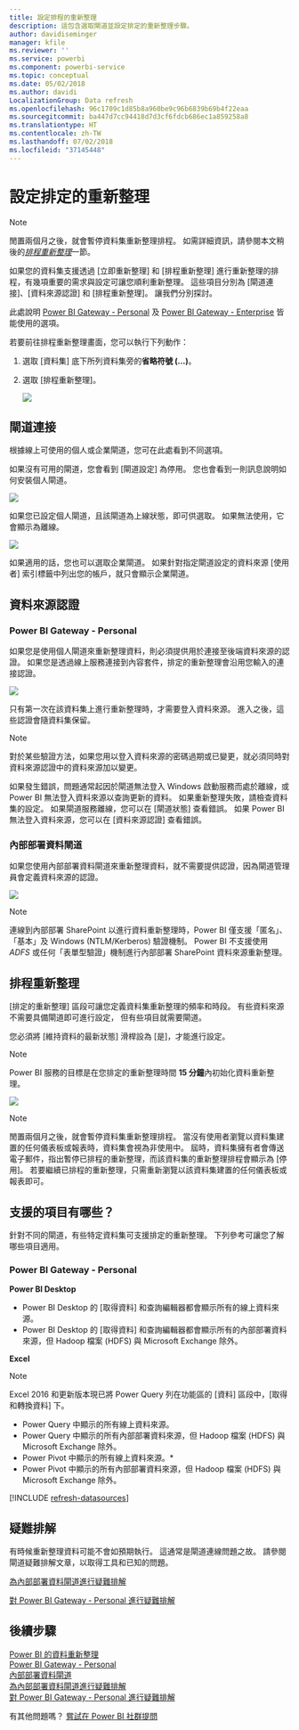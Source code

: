 ```yaml
---
title: 設定排程的重新整理
description: 這包含選取閘道並設定排定的重新整理步驟。
author: davidiseminger
manager: kfile
ms.reviewer: ''
ms.service: powerbi
ms.component: powerbi-service
ms.topic: conceptual
ms.date: 05/02/2018
ms.author: davidi
LocalizationGroup: Data refresh
ms.openlocfilehash: 96c1709c1d85b8a960be9c96b6839b69b4f22eaa
ms.sourcegitcommit: ba447d7cc94418d7d3cf6fdcb686ec1a859258a8
ms.translationtype: HT
ms.contentlocale: zh-TW
ms.lasthandoff: 07/02/2018
ms.locfileid: "37145448"
---
```

# <a name="configuring-scheduled-refresh"></a>設定排定的重新整理

>[!NOTE]
>閒置兩個月之後，就會暫停資料集重新整理排程。 如需詳細資訊，請參閱本文稍後的[*排程重新整理*](#schedule-refresh)一節。
> 
> 

如果您的資料集支援透過 [立即重新整理] 和 [排程重新整理] 進行重新整理的排程，有幾項重要的需求與設定可讓您順利重新整理。 這些項目分別為 [閘道連接]、[資料來源認證] 和 [排程重新整理]。 讓我們分別探討。

此處說明 [Power BI Gateway - Personal](service-gateway-personal-mode.md) 及 [Power BI Gateway - Enterprise](service-gateway-onprem.md) 皆能使用的選項。

若要前往排程重新整理畫面，您可以執行下列動作：

1. 選取 [資料集] 底下所列資料集旁的**省略符號 (...)**。
2. 選取 [排程重新整理]。
   
    ![](media/refresh-scheduled-refresh/dataset-menu.png)

## <a name="gateway-connection"></a>閘道連接
根據線上可使用的個人或企業閘道，您可在此處看到不同選項。

如果沒有可用的閘道，您會看到 [閘道設定] 為停用。 您也會看到一則訊息說明如何安裝個人閘道。

![](media/refresh-scheduled-refresh/gateway-not-configured.png)

如果您已設定個人閘道，且該閘道為上線狀態，即可供選取。 如果無法使用，它會顯示為離線。

![](media/refresh-scheduled-refresh/gateway-connection.png)

如果適用的話，您也可以選取企業閘道。 如果針對指定閘道設定的資料來源 [使用者] 索引標籤中列出您的帳戶，就只會顯示企業閘道。

## <a name="data-source-credentials"></a>資料來源認證
### <a name="power-bi-gateway---personal"></a>Power BI Gateway - Personal
如果您是使用個人閘道來重新整理資料，則必須提供用於連接至後端資料來源的認證。 如果您是透過線上服務連接到內容套件，排定的重新整理會沿用您輸入的連接認證。

![](media/refresh-scheduled-refresh/data-source-credentials-pgw.png)

只有第一次在該資料集上進行重新整理時，才需要登入資料來源。 進入之後，這些認證會隨資料集保留。

> [!NOTE]
> 對於某些驗證方法，如果您用以登入資料來源的密碼過期或已變更，就必須同時對資料來源認證中的資料來源加以變更。
> 
> 

如果發生錯誤，問題通常起因於閘道無法登入 Windows 啟動服務而處於離線，或 Power BI 無法登入資料來源以查詢更新的資料。 如果重新整理失敗，請檢查資料集的設定。 如果閘道服務離線，您可以在 [閘道狀態] 查看錯誤。 如果 Power BI 無法登入資料來源，您可以在 [資料來源認證] 查看錯誤。

### <a name="on-premises-data-gateway"></a>內部部署資料閘道
如果您使用內部部署資料閘道來重新整理資料，就不需要提供認證，因為閘道管理員會定義資料來源的認證。

![](media/refresh-scheduled-refresh/data-source-credentials-egw.png)

> [!NOTE]
> 連線到內部部署 SharePoint 以進行資料重新整理時，Power BI 僅支援「匿名」、「基本」及 Windows (NTLM/Kerberos) 驗證機制。 Power BI 不支援使用 *ADFS* 或任何「表單型驗證」機制進行內部部署 SharePoint 資料來源重新整理。
> 
> 

## <a name="schedule-refresh"></a>排程重新整理
[排定的重新整理] 區段可讓您定義資料集重新整理的頻率和時段。 有些資料來源不需要具備閘道即可進行設定， 但有些項目就需要閘道。

您必須將 [維持資料的最新狀態] 滑桿設為 [是]，才能進行設定。

> [!NOTE]
> Power BI 服務的目標是在您排定的重新整理時間 **15 分鐘**內初始化資料重新整理。
> 
> 

![](media/refresh-scheduled-refresh/scheduled-refresh.png)

> [!NOTE]
> 閒置兩個月之後，就會暫停資料集重新整理排程。 當沒有使用者瀏覽以資料集建置的任何儀表板或報表時，資料集會視為非使用中。 屆時，資料集擁有者會傳送電子郵件，指出暫停已排程的重新整理，而該資料集的重新整理排程會顯示為 [停用]。 若要繼續已排程的重新整理，只需重新瀏覽以該資料集建置的任何儀表板或報表即可。
> 
> 

## <a name="whats-supported"></a>支援的項目有哪些？
針對不同的閘道，有些特定資料集可支援排定的重新整理。 下列參考可讓您了解哪些項目適用。

### <a name="power-bi-gateway---personal"></a>Power BI Gateway - Personal
**Power BI Desktop**

* Power BI Desktop 的 [取得資料] 和查詢編輯器都會顯示所有的線上資料來源。
* Power BI Desktop 的 [取得資料] 和查詢編輯器都會顯示所有的內部部署資料來源，但 Hadoop 檔案 (HDFS) 與 Microsoft Exchange 除外。

**Excel**

> [!NOTE]
> Excel 2016 和更新版本現已將 Power Query 列在功能區的 [資料] 區段中，[取得和轉換資料] 下。
> 
> 

* Power Query 中顯示的所有線上資料來源。
* Power Query 中顯示的所有內部部署資料來源，但 Hadoop 檔案 (HDFS) 與 Microsoft Exchange 除外。
* Power Pivot 中顯示的所有線上資料來源。\*
* Power Pivot 中顯示的所有內部部署資料來源，但 Hadoop 檔案 (HDFS) 與 Microsoft Exchange 除外。

<!-- Refresh Data sources-->
[!INCLUDE [refresh-datasources](./includes/refresh-datasources.md)]

## <a name="troubleshooting"></a>疑難排解
有時候重新整理資料可能不會如預期執行。 這通常是閘道連線問題之故。 請參閱閘道疑難排解文章，以取得工具和已知的問題。

[為內部部署資料閘道進行疑難排解](service-gateway-onprem-tshoot.md)

[對 Power BI Gateway - Personal 進行疑難排解](service-admin-troubleshooting-power-bi-personal-gateway.md)

## <a name="next-steps"></a>後續步驟
[Power BI 的資料重新整理](refresh-data.md)  
[Power BI Gateway - Personal](service-gateway-personal-mode.md)  
[內部部署資料閘道](service-gateway-onprem.md)  
[為內部部署資料閘道進行疑難排解](service-gateway-onprem-tshoot.md)  
[對 Power BI Gateway - Personal 進行疑難排解](service-admin-troubleshooting-power-bi-personal-gateway.md)  

有其他問題嗎？ [嘗試在 Power BI 社群提問](http://community.powerbi.com/)

